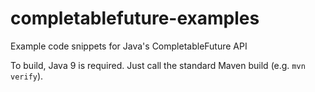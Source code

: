# completablefuture-examples
Example code snippets for Java's CompletableFuture API

To build, Java 9 is required. Just call the standard Maven build (e.g. `mvn verify`).
